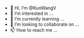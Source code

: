 - 👋 Hi, I’m @KunWangV
- 👀 I’m interested in ...
- 🌱 I’m currently learning ...
- 💞️ I’m looking to collaborate on ...
- 📫 How to reach me ...

<!---
KunWangV/KunWangV is a ✨ special ✨ repository because its `README.md` (this file) appears on your GitHub profile.
You can click the Preview link to take a look at your changes.
--->
